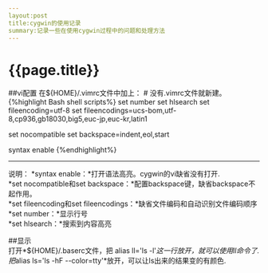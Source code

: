 ```yaml
---
layout:post
title:cygwin的使用记录
summary:记录一些在使用cygwin过程中的问题和处理方法
---
```

{{page.title}}
=============
##vi配置
在${HOME}/.vimrc文件中加上： # 没有.vimrc文件就新建。
{%highlight Bash shell scripts%}
set number
set hlsearch
set fileencoding=utf-8
set fileencodings=ucs-bom,utf-8,cp936,gb18030,big5,euc-jp,euc-kr,latin1
 
set nocompatible
set backspace=indent,eol,start
 
syntax enable
{%endhighlight%}

******************
说明：
*syntax enable：*打开语法高亮。cygwin的vi缺省没有打开.  
*set nocompatible和set backspace：*配置backspace键，缺省backspace不起作用。  
*set fileencoding和set fileencodings：*缺省文件编码和自动识别文件编码顺序  
*set number：*显示行号  
*set hlsearch：*搜索到内容高亮  

##显示  
打开*${HOME}/.baserc文件，把 alias ll='ls -l'*这一行放开，就可以使用ll命令了.
把*alias ls='ls -hF --color=tty'*放开，可以让ls出来的结果变的有颜色.  